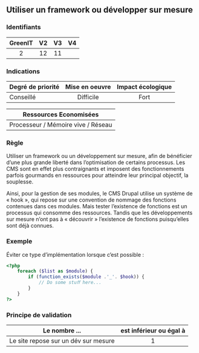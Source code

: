 ## Utiliser un framework ou développer sur mesure

### Identifiants

| GreenIT |  V2  |  V3  |  V4  |
|:-------:|:----:|:----:|:----:|
|   2   | 12  | 11  |      |

### Indications

| Degré de priorité |      Mise en oeuvre       |  Impact écologique    | 
|-------------------|:-------------------------:|:---------------------:|
|    Conseillé      |  Difficile                | Fort                  | 


|Ressources Economisées                                      |
|:----------------------------------------------------------:|
|  Processeur / Mémoire vive / Réseau  |

### Règle

Utiliser un framework ou un développement sur mesure, afin de bénéficier d’une plus grande liberté dans l’optimisation de certains processus. Les CMS sont en effet plus contraignants et imposent des fonctionnements parfois gourmands en ressources pour atteindre leur principal objectif, la souplesse.

Ainsi, pour la gestion de ses modules, le CMS Drupal utilise un système de « hook », qui repose sur une convention de nommage des fonctions contenues dans ces modules. Mais tester l’existence de fonctions est un processus qui consomme des ressources. Tandis que les développements sur mesure n’ont pas à « découvrir » l’existence de fonctions puisqu’elles sont déjà connues.

### Exemple

Éviter ce type d’implémentation lorsque c’est possible :
```php
<?php
    foreach ($list as $module) {
        if (function_exists($module .'_'. $hook)) {
            // Do some stuﬀ here...
        }
    }
?>
```

### Principe de validation

| Le nombre ...     | est inférieur ou égal à   |  
|-------------------|:-------------------------:|
| Le site repose sur un dév sur mesure  | 1  |
